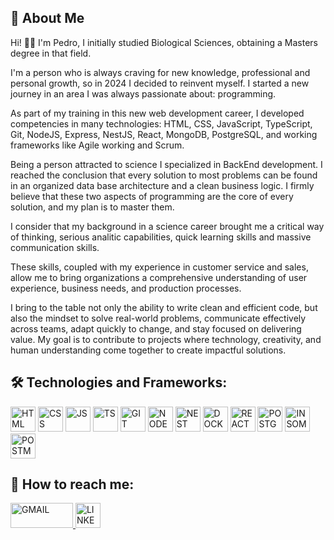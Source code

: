 
## 🚀 About Me
Hi! 👋🏼 I'm Pedro, I initially studied Biological Sciences, obtaining a Masters degree in that field.

I'm a person who is always craving for new knowledge, professional and personal growth, so in 2024 I decided to reinvent myself. I started a new journey in an area I was always passionate about: programming.

As part of my training in this new web development career, I developed competencies in many technologies: HTML, CSS, JavaScript, TypeScript, Git, NodeJS, Express, NestJS, React, MongoDB, PostgreSQL, and working frameworks like Agile working and Scrum.

Being a person attracted to science I specialized in BackEnd development. I reached the conclusion that every solution to most problems can be found in an organized data base architecture and a clean business logic. I firmly believe that these two aspects of programming are the core of every solution, and my plan is to master them.

I consider that my background in a science career brought me a critical way of thinking, serious analitic capabilities, quick learning skills and massive communication skills.

These skills, coupled with my experience in customer service and sales, allow me to bring organizations a comprehensive understanding of user experience, business needs, and production processes.

I bring to the table not only the ability to write clean and efficient code, but also the mindset to solve real-world problems, communicate effectively across teams, adapt quickly to change, and stay focused on delivering value. My goal is to contribute to projects where technology, creativity, and human understanding come together to create impactful solutions.


## 🛠 Technologies and Frameworks:
<p>
  <img src="https://cdn.jsdelivr.net/gh/devicons/devicon@latest/icons/html5/html5-original.svg" alt="HTML" height="40" width="40"/>
  <img src="https://cdn.jsdelivr.net/gh/devicons/devicon@latest/icons/css3/css3-original.svg" alt="CSS" height="40" width="40"/>
  <img src="https://cdn.jsdelivr.net/gh/devicons/devicon@latest/icons/javascript/javascript-original.svg" alt="JS" height="40" width="40"/>
  <img src="https://cdn.jsdelivr.net/gh/devicons/devicon@latest/icons/typescript/typescript-original.svg" alt="TS" height="40" width="40"/>
  <img src="https://cdn.jsdelivr.net/gh/devicons/devicon@latest/icons/git/git-original.svg" alt="GIT" height="40" width="40"/>
  <img src="https://cdn.jsdelivr.net/gh/devicons/devicon@latest/icons/nodejs/nodejs-original-wordmark.svg" alt="NODE" height="40" width="40"/>
  <img src="https://cdn.jsdelivr.net/gh/devicons/devicon@latest/icons/nestjs/nestjs-original.svg" alt="NEST" height="40" width="40"/>
  <img src="https://cdn.jsdelivr.net/gh/devicons/devicon@latest/icons/docker/docker-original-wordmark.svg" alt="DOCKER" height="40" width="40"/>
  <img src="https://cdn.jsdelivr.net/gh/devicons/devicon@latest/icons/react/react-original.svg" alt="REACT" height="40" width="40"/>
  <img src="https://cdn.jsdelivr.net/gh/devicons/devicon@latest/icons/postgresql/postgresql-original.svg" alt="POSTGRESQL" height="40" width="40"/>
  <img src="https://cdn.jsdelivr.net/gh/devicons/devicon@latest/icons/insomnia/insomnia-original.svg" alt="INSOMNIA" height="40" width="40"/>
  <img src="https://cdn.jsdelivr.net/gh/devicons/devicon@latest/icons/postman/postman-original.svg" alt="POSTMAN" height="40" width="40"/>
</p>

## 📨 How to reach me:
<p>
  <a href="mailto:pedroleone95@gmail.com">
    <img src="https://ssl.gstatic.com/ui/v1/icons/mail/rfr/logo_gmail_lockup_dark_1x_r5.png" alt="GMAIL" height="40" width="100" />
  </a>
  <a href="https://www.linkedin.com/in/pedro-leone/">
    <img src="https://cdn.jsdelivr.net/gh/devicons/devicon@latest/icons/linkedin/linkedin-original.svg" alt="LINKEDIN" height="40" width="40"/>
  </a>
</p>

